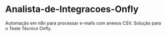 # Analista-de-Integracoes-Onfly
Automação em n8n para processar e-mails com anexos CSV. Solução para o Teste Técnico Onfly.
